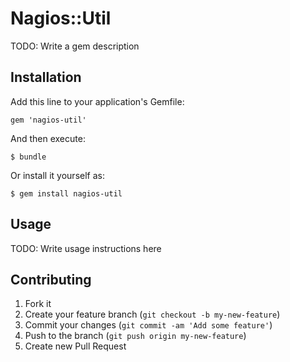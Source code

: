 # Nagios::Util

TODO: Write a gem description

## Installation

Add this line to your application's Gemfile:

    gem 'nagios-util'

And then execute:

    $ bundle

Or install it yourself as:

    $ gem install nagios-util

## Usage

TODO: Write usage instructions here

## Contributing

1. Fork it
2. Create your feature branch (`git checkout -b my-new-feature`)
3. Commit your changes (`git commit -am 'Add some feature'`)
4. Push to the branch (`git push origin my-new-feature`)
5. Create new Pull Request
